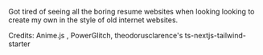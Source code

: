 Got tired of seeing all the boring resume websites when looking looking to create my own in the style of old internet websites.

Credits: Anime.js , PowerGlitch, theodorusclarence's ts-nextjs-tailwind-starter
